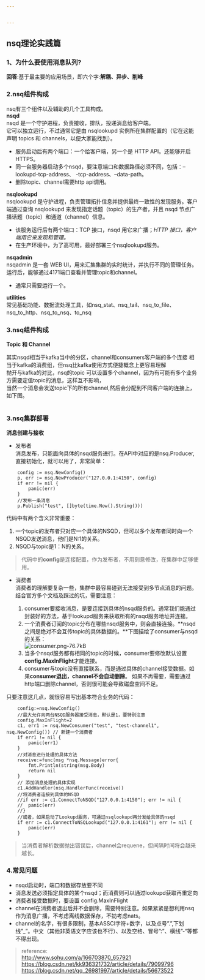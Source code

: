 ```yaml
---


---
```


<h2 id="nsq理论实践篇">nsq理论实践篇</h2>
<h3 id="、为什么要使用消息队列">1、为什么要使用消息队列?</h3>
<p><strong>回答</strong>:基于最主要的应用场景，即六个字:<strong>解耦、异步、削峰</strong></p>
<h3 id="nsq组件构成">2.nsq组件构成</h3>
<p>nsq有三个组件以及辅助的几个工具构成。<br>
<strong>nsqd</strong><br>
nsqd 是一个守护进程，负责接收，排队，投递消息给客户端。<br>
它可以独立运行，不过通常它是由 nsqlookupd 实例所在集群配置的（它在这能声明 topics 和 channels，以便大家能找到）。</p>
<ul>
<li>服务启动后有两个端口：一个给客户端，另一个是 HTTP API。还能够开启HTTPS。</li>
<li>同一台服务器启动多个nsqd，要注意端口和数据路径必须不同，包括：–lookupd-tcp-address、 -tcp-address、–data-path。</li>
<li>删除topic、channel需要http api调用。</li>
</ul>
<p><strong>nsqlookupd</strong><br>
nsqlookupd 是守护进程，负责管理拓扑信息并提供最终一致性的发现服务。客户端通过查询 nsqlookupd 来发现指定话题（topic）的生产者，并且 nsqd 节点广播话题（topic）和通道（channel）信息。</p>
<ul>
<li>该服务运行后有两个端口：TCP 接口，nsqd 用它来广播；<em>HTTP 接口，客户端用它来发现和管理。</em></li>
<li>在生产环境中，为了高可用，最好部署三个nsqlookupd服务。</li>
</ul>
<p><strong>nsqadmin</strong><br>
nsqadmin 是一套 WEB UI，用来汇集集群的实时统计，并执行不同的管理任务。<br>
运行后，能够通过4171端口查看并管理topic和channel。</p>
<ul>
<li>通常只需要运行一个。</li>
</ul>
<p><strong>utilities</strong><br>
常见基础功能、数据流处理工具，如nsq_stat、nsq_tail、nsq_to_file、nsq_to_http、nsq_to_nsq、to_nsq</p>
<h3 id="nsq组件构成-1">3.nsq组件构成</h3>
<p><strong>Topic 和 Channel</strong></p>
<p>其实nsqd相当于kafka当中的分区，channel和consumers客户端的多个连接 相当于kafka的消费组，但nsq比kafka使用方式便捷概念上更容易理解<br>
抛开与kafka的对比，nsq的topic 可以设置多个channel，因为有可能有多个业务方需要定值topic的消息，这样互不影响，<br>
当然一个消息会发送topic下的所有channel,然后会分配到不同客户端的连接上，如下图。</p>
<p><img src="https://img-blog.csdn.net/20180118191611509?watermark/2/text/aHR0cDovL2Jsb2cuY3Nkbi5uZXQva2s5MzYzMjE3MzI=/font/5a6L5L2T/fontsize/400/fill/I0JBQkFCMA==/dissolve/70/gravity/SouthEast" alt=""></p>
<h3 id="nsq集群部署">3.nsq集群部署</h3>
<p><strong>消息创建与接收</strong></p>
<ul>
<li>发布者<br>
消息发布，只能面向具体的nsqd服务进行。在API中对应的是nsq.Producer,直接初始化，就可以用了，非常简单：</li>
</ul>
<pre class=" language-go"><code class="prism  language-go">    config <span class="token operator">:=</span> nsq<span class="token punctuation">.</span><span class="token function">NewConfig</span><span class="token punctuation">(</span><span class="token punctuation">)</span>
    p<span class="token punctuation">,</span> err <span class="token operator">:=</span> nsq<span class="token punctuation">.</span><span class="token function">NewProducer</span><span class="token punctuation">(</span><span class="token string">"127.0.0.1:4150"</span><span class="token punctuation">,</span> config<span class="token punctuation">)</span> 
    <span class="token keyword">if</span> err <span class="token operator">!=</span> <span class="token boolean">nil</span> <span class="token punctuation">{</span>
        <span class="token function">panic</span><span class="token punctuation">(</span>err<span class="token punctuation">)</span>
    <span class="token punctuation">}</span>
    <span class="token comment">//发布一条消息</span>
    p<span class="token punctuation">.</span><span class="token function">Publish</span><span class="token punctuation">(</span><span class="token string">"test"</span><span class="token punctuation">,</span> <span class="token punctuation">[</span><span class="token punctuation">]</span><span class="token function">byte</span><span class="token punctuation">(</span>time<span class="token punctuation">.</span><span class="token function">Now</span><span class="token punctuation">(</span><span class="token punctuation">)</span><span class="token punctuation">.</span><span class="token function">String</span><span class="token punctuation">(</span><span class="token punctuation">)</span><span class="token punctuation">)</span><span class="token punctuation">)</span>
</code></pre>
<p>代码中有两个含义非常重要：</p>
<ol>
<li>一个topic的发布者只对应一个具体的NSQD，但可以多个发布者同时向一个NSQD发送消息，他们是N:1的关系。</li>
<li>NSQD与topic是1：N的关系。</li>
</ol>
<blockquote>
<p>代码中的<strong>config</strong>是连接配置，作为发布者，不用刻意修改，在集群中足够使用。</p>
</blockquote>
<ul>
<li>
<p>消费者<br>
消费者的理解要复杂一些，集群中最容易碰到无法接受到多节点消息的问题。结合官方多个文档及踩过的坑，需要注意：</p>
<ol>
<li>consumer要接收消息，是要连接到具体的nsqd服务的。通常我们能通过封装好的方法，基于lookupd服务来获取所有的nsqd服务地址并连接。</li>
<li>一个消费者订阅的topic分布在哪些nsqd服务中，则会直接连接。**nsqd之间是绝对不会互传topic的具体数据的。**下图描绘了consumer与nsqd的关系：<br>
<img src="http://static.zybuluo.com/alex023/ty53gwofr2o5qv84nnw5ehlh/consumer.png" alt="consumer.png-76.7kB"></li>
<li>当多个nsqd服务都有相同的topic的时候，consumer要修改默认设置<strong>config.MaxInFlight</strong>才能连接。</li>
<li>consumer与topic没有直接联系，而是通过具体的channel接受数据。如果<strong>consumer退出，channel不会自动删除</strong>。 如果不再需要，需要通过http端口删除channel，否则很可能会导致磁盘空间不足。</li>
</ol>
</li>
</ul>
<p>只要注意这几点，就很容易写出基本符合业务的代码：</p>
<pre class=" language-go"><code class="prism  language-go">    config<span class="token operator">:=</span>nsq<span class="token punctuation">.</span><span class="token function">NewConfig</span><span class="token punctuation">(</span><span class="token punctuation">)</span>
    <span class="token comment">//最大允许向两台NSQD服务器接受消息，默认是1，要特别注意</span>
    config<span class="token punctuation">.</span>MaxInFlight<span class="token operator">=</span><span class="token number">2</span>
    c1<span class="token punctuation">,</span> err1 <span class="token operator">:=</span> nsq<span class="token punctuation">.</span><span class="token function">NewConsumer</span><span class="token punctuation">(</span><span class="token string">"test"</span><span class="token punctuation">,</span> <span class="token string">"test-channel1"</span><span class="token punctuation">,</span> nsq<span class="token punctuation">.</span><span class="token function">NewConfig</span><span class="token punctuation">(</span><span class="token punctuation">)</span><span class="token punctuation">)</span> <span class="token comment">// 新建一个消费者</span>
    <span class="token keyword">if</span> err1 <span class="token operator">!=</span> <span class="token boolean">nil</span> <span class="token punctuation">{</span>
        <span class="token function">panic</span><span class="token punctuation">(</span>err1<span class="token punctuation">)</span>
    <span class="token punctuation">}</span>
    <span class="token comment">//对消息进行处理的具体方法</span>
    receive<span class="token operator">:=</span><span class="token keyword">func</span><span class="token punctuation">(</span>msg <span class="token operator">*</span>nsq<span class="token punctuation">.</span>Message<span class="token punctuation">)</span><span class="token builtin">error</span><span class="token punctuation">{</span>
        fmt<span class="token punctuation">.</span><span class="token function">Println</span><span class="token punctuation">(</span><span class="token function">string</span><span class="token punctuation">(</span>msg<span class="token punctuation">.</span>Body<span class="token punctuation">)</span>
        <span class="token keyword">return</span> <span class="token boolean">nil</span>
    <span class="token punctuation">}</span>
    <span class="token comment">// 添加消息处理的具体实现</span>
    c1<span class="token punctuation">.</span><span class="token function">AddHandler</span><span class="token punctuation">(</span>nsq<span class="token punctuation">.</span><span class="token function">HandlerFunc</span><span class="token punctuation">(</span>receive<span class="token punctuation">)</span><span class="token punctuation">)</span> 
    <span class="token comment">//将消费者连接到具体的NSQD</span>
    <span class="token comment">//if err := c1.ConnectToNSQD("127.0.0.1:4150"); err != nil { </span>
    <span class="token comment">//  panic(err)</span>
    <span class="token comment">//}</span>
    <span class="token comment">//或者，如果启动了Lookupd服务，可通过nsqlookupd再分发给具体的nsqd</span>
    <span class="token keyword">if</span> err <span class="token operator">:=</span> c1<span class="token punctuation">.</span><span class="token function">ConnectToNSQLookupd</span><span class="token punctuation">(</span><span class="token string">"127.0.0.1:4161"</span><span class="token punctuation">)</span><span class="token punctuation">;</span> err <span class="token operator">!=</span> <span class="token boolean">nil</span> <span class="token punctuation">{</span>
        <span class="token function">panic</span><span class="token punctuation">(</span>err<span class="token punctuation">)</span>
    <span class="token punctuation">}</span>
</code></pre>
<blockquote>
<p>当消费者解析数据抛出错误后，channel会requene，但间隔时间将会越来越长。</p>
</blockquote>
<h3 id="常见问题">4.常见问题</h3>
<ul>
<li>nsqd启动时，端口和数据存放要不同</li>
<li>消息发送必须指定具体的某个nsqd；而消费则可以通过lookupd获取再重定向</li>
<li>消费者接受数据时，要设置 config.MaxInFlight</li>
<li>channel在消费者退出后并不会删除，需要特别注意。如果紧紧是想利用nsq作为消息广播，不考虑离线数据保存，不妨考虑nats。</li>
<li>channel的名字，有很多限制，基本ASSCI字符+数字，以及点号”.”,下划线”_”。中文（其他非英语文字应该也不行）、以及空格、冒号”:”、横线”-“等都不得出现。</li>
</ul>
<blockquote>
<p>reference:<br>
<a href="http://www.sohu.com/a/166703870_657921">http://www.sohu.com/a/166703870_657921</a><br>
<a href="https://blog.csdn.net/kk936321732/article/details/79099796">https://blog.csdn.net/kk936321732/article/details/79099796</a><br>
<a href="https://blog.csdn.net/qq_26981997/article/details/56673522">https://blog.csdn.net/qq_26981997/article/details/56673522</a></p>
</blockquote>

